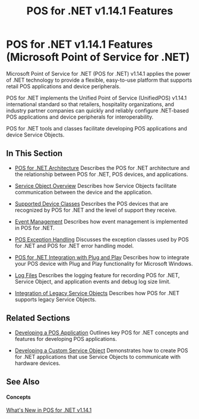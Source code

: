 ﻿---
title: POS for .NET v1.14.1 Features
description: POS for .NET v1.14.1 Features (POS for .NET v1.14 SDK Documentation)
ms.date: 04/21/2017
ms.topic: how-to
ms.custom: pos-restored-from-archive
---

# POS for .NET v1.14.1 Features (Microsoft Point of Service for .NET)

Microsoft Point of Service for .NET (POS for .NET) v1.14.1 applies the power of .NET technology to provide a flexible, easy-to-use platform that supports retail POS applications and device peripherals.

POS for .NET implements the Unified Point of Service (UnifiedPOS) v1.14.1 international standard so that retailers, hospitality organizations, and industry partner companies can quickly and reliably configure .NET-based POS applications and device peripherals for interoperability.

POS for .NET tools and classes facilitate developing POS applications and device Service Objects.

## In This Section

- [POS for .NET Architecture](pos-for-net-architecture.md)
    Describes the POS for .NET architecture and the relationship between POS for .NET, POS devices, and applications.

- [Service Object Overview](service-object-overview.md)
    Describes how Service Objects facilitate communication between the device and the application.

- [Supported Device Classes](supported-device-classes.md)
    Describes the POS devices that are recognized by POS for .NET and the level of support they receive.

- [Event Management](event-management.md)
    Describes how event management is implemented in POS for .NET.

- [POS Exception Handling](pos-exception-handling.md)
    Discusses the exception classes used by POS for .NET and POS for .NET error handling model.

- [POS for .NET Integration with Plug and Play](pos-for-net-integration-with-plug-and-play.md)
    Describes how to integrate your POS device with Plug and Play functionality for Microsoft Windows.

- [Log Files](log-files.md)
    Describes the logging feature for recording POS for .NET, Service Object, and application events and debug log size limit.

- [Integration of Legacy Service Objects](integration-of-legacy-service-objects.md)
    Describes how POS for .NET supports legacy Service Objects.

## Related Sections

- [Developing a POS Application](developing-a-pos-application.md)
    Outlines key POS for .NET concepts and features for developing POS applications.

- [Developing a Custom Service Object](developing-a-custom-service-object.md)
    Demonstrates how to create POS for .NET applications that use Service Objects to communicate with hardware devices.

## See Also

#### Concepts

[What's New in POS for .NET v1.14.1](whats-new-in-pos-for-net-v114-and-v1141.md)


